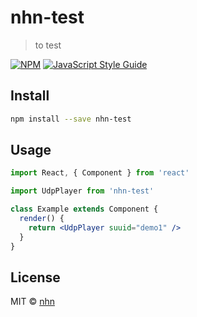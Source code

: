 # nhn-test

> to test

[![NPM](https://img.shields.io/npm/v/nhn-test.svg)](https://www.npmjs.com/package/nhn-test) [![JavaScript Style Guide](https://img.shields.io/badge/code_style-standard-brightgreen.svg)](https://standardjs.com)

## Install

```bash
npm install --save nhn-test
```

## Usage

```jsx
import React, { Component } from 'react'

import UdpPlayer from 'nhn-test'

class Example extends Component {
  render() {
    return <UdpPlayer suuid="demo1" />
  }
}
```

## License

MIT © [nhn](https://github.com/nhn)

